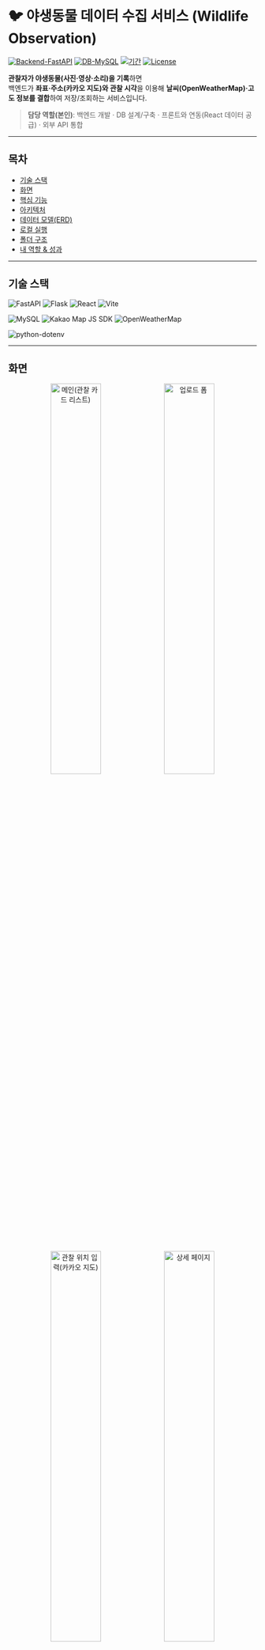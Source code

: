 # 🐦 야생동물 데이터 수집 서비스 (Wildlife Observation)

[![Backend-FastAPI](https://img.shields.io/badge/Backend-FastAPI-009688?logo=fastapi&logoColor=white)](#)
[![DB-MySQL](https://img.shields.io/badge/DB-MySQL-4479A1?logo=mysql&logoColor=white)](#)
[![기간](https://img.shields.io/badge/기간-2025.03–2025.04-6E7781)](#)
[![License](https://img.shields.io/badge/License-MIT-4caf50.svg)](#-license)

**관찰자가 야생동물(사진·영상·소리)을 기록**하면  
백엔드가 **좌표·주소(카카오 지도)와 관찰 시각**을 이용해 **날씨(OpenWeatherMap)·고도 정보를 결합**하여 저장/조회하는 서비스입니다.

> **담당 역할(본인)**: 백엔드 개발 · DB 설계/구축 · 프론트와 연동(React 데이터 공급) · 외부 API 통합

---

## 목차
- [기술 스택](#기술-스택)
- [화면](#화면)
- [핵심 기능](#핵심-기능)
- [아키텍처](#아키텍처)
- [데이터 모델(ERD)](#데이터-모델erd)
- [로컬 실행](#로컬-실행)
- [폴더 구조](#폴더-구조)
- [내 역할 & 성과](#내-역할--성과)

---


## 기술 스택
![FastAPI](https://img.shields.io/badge/FastAPI-005571?style=for-the-badge&logo=fastapi)
![Flask](https://img.shields.io/badge/flask-%23000.svg?style=for-the-badge&logo=flask&logoColor=white)
![React](https://img.shields.io/badge/react-%2320232a.svg?style=for-the-badge&logo=react&logoColor=%2361DAFB)
![Vite](https://img.shields.io/badge/vite-%23646CFF.svg?style=for-the-badge&logo=vite&logoColor=white)
 

![MySQL](https://img.shields.io/badge/mysql-4479A1.svg?style=for-the-badge&logo=mysql&logoColor=white)
![Kakao Map JS SDK](https://img.shields.io/badge/Kakao%20Map%20JS%20SDK-FFCD00?style=for-the-badge&logo=kakaotalk&logoColor=000000)
![OpenWeatherMap](https://img.shields.io/badge/OpenWeatherMap-FF7E00?style=for-the-badge)
 
![python-dotenv](https://img.shields.io/badge/python--dotenv-3776AB?style=for-the-badge&logo=python&logoColor=white)

---


## 화면

<p align="center">
  <img src="./server/assets/main.png" alt="메인(관찰 카드 리스트)" width="45%">
  <img src="./server/assets/upload.png" alt="업로드 폼" width="45%"><br/>
  <img src="./server/assets/location.png" alt="관찰 위치 입력(카카오 지도)" width="45%">
  <img src="./server/assets/detail.png" alt="상세 페이지" width="45%">
</p>

---

## 핵심 기능

- **관찰 카드 리스트**: 종 이름, 관찰 위치(주소), 관찰 일시를 카드로 표시. 카테고리 탭/검색 제공.
- **업로드 폼**: 생물종 분류·종 이름·서식지 유형 선택, **사진/동영상/소리** 업로드(드래그앤드롭/파일 선택).
- **지도 연동**: 카카오 지도에서 마커를 클릭하면 **주소가 자동 계산** 되어 입력란에 반영.
- **상세 페이지**: 미디어, 주소, **고도/날씨(기온·강수·풍속)**, 관찰 시각, 지도, **댓글(이름+내용)** 표시.
- **다국어 토글**: 한국어/영어 UI(프론트 제공) · CORS/보안 설정으로 서비스화 준비.


---

## 아키텍처

```mermaid
flowchart LR
  A[React Client] -->|REST/JSON · multipart| B[FastAPI]
  B -->|SQLAlchemy| C[(MySQL)]
  B -->|OpenWeatherMap API| D[Weather Service]
  B -->|Kakao Map JS SDK| E[Reverse Geocoding]
  subgraph Storage
    C
  end
```

---


## 데이터 모델(ERD)

```mermaid
erDiagram
    observations ||--o{ comments : has

    observations {
        int id
        string species_category
        string species_name
        string habitat_type
        datetime observation_date
        string location
        string memo
        string image_url
        string video_url
        string audio_url
        datetime created_at
        float latitude
        float longitude
    }

    comments {
        int id
        int observation_id
        string username
        string content
        datetime created_at
    }


```


---

## 로컬 실행

### 1) 요구사항
- Python 3.10+
- MySQL 8.x
- Node.js 18+ (프론트 확인 시)

### 2) 환경 변수
루트에 `.env` 생성:

```env
DB_URL=mysql+pymysql://USER:PASSWORD@localhost:3306/wildlife?charset=utf8mb4
OPENWEATHER_API_KEY=YOUR_OPENWEATHERMAP_KEY
KAKAO_JS_KEY=YOUR_KAKAO_MAP_JS_KEY
CORS_ORIGINS=http://localhost:5173,http://localhost:3000
```

### 3) 백엔드 실행

```bash
python -m venv .venv
source .venv/bin/activate  # Windows: .venv\Scripts\activate
pip install -r requirements.txt  # 또는: pip install fastapi uvicorn sqlalchemy PyMySQL python-dotenv
uvicorn main:app --reload  # 실제 엔트리포인트 모듈명:app
```

### 4) 프론트(예시: Vite)

```bash
npm i
npm run dev
```

---

## 폴더 구조

```
.
├── client/                         # 프론트엔드(React/Vite 등)
│
├── server/                         # 백엔드(FastAPI) 루트
│   ├── main.py                     # FastAPI 엔트리포인트 (app, 라우터 include, CORS 등)
│   ├── db.py                       # DB 연결/세션, Base 선언, 환경변수 로딩
│   │
│   ├── models/                     # SQLAlchemy 모델 레이어(테이블)
│   │   ├── comment.py              # 댓글(Comment) 모델
│   │   └── observation.py          # 관찰(Observation) 모델
│   │
│   ├── routers/                    # 라우팅(엔드포인트) 모듈
│   │   ├── comment_router.py       # /api/observations/{id}/comments 등 댓글 API
│   │   └── observation_router.py   # /api/observations CRUD, 파일 업로드, 조회 등
│   │
│   ├── schemas/                    # Pydantic 스키마(입출력 검증)
│   │   ├── comment_schema.py       # 댓글 요청/응답 스키마
│   │   └── observation_schema.py   # 관찰/미디어/날씨 응답 스키마
│   │
│   └── uploads/                    # 런타임 업로드 저장 경로(서비스용)
│       ├── audio/                  # 업로드 오디오
│       ├── img/                    # 업로드 이미지
│       └── mp4/                    # 업로드 비디오
│
├── Makefile                        # 자주 쓰는 명령(서버 실행, 포맷팅 등) 스크립트화(선택)
├── requirements.txt                # 백엔드 의존성(패키지) 목록
├── readme.md                       # (저장소 설명) README
├── .env                            # 환경변수(로컬) — 커밋 금지
├── .gitignore                      # venv, __pycache__, .env, uploads 등 제외
├── venv/                           # 가상환경 — 커밋 금지
└── assets/                         # (README 전용) 스크린샷 폴더
    ├── main.png
    ├── upload.png
    ├── location.png
    └── detail.png
```

---


---

## 내 역할 & 성과

- DB 설계·구축: 관찰(Observation)–미디어(Media)–댓글(Comment) 스키마/관계 정의, 인덱스 최적화.
- 파일 업로드 파이프라인: 사진/영상/오디오 멀티파트 업로드 → 저장 경로/메타 저장 → 응답 스키마 설계.
- 오픈 API 통합: 관찰 좌표·시각 기반 OpenWeatherMap 날씨/고도 계산, 카카오 지도 역지오코딩.
- 프론트 연동: React UI에 데이터 바인딩, 리스트/상세/업로드 E2E 플로우 검증.
- 코드 모듈화: `observation.py`, `observation_router.py`, `observation_schema.py`, `comment.py`, `comment_schema.py`, `db.py` 등으로 도메인·라우팅·스키마 분리.
- 운영 고려: CORS 화이트리스트, `.env` 분리, 로그 개인정보 최소화, 업로드 파일 검증.


